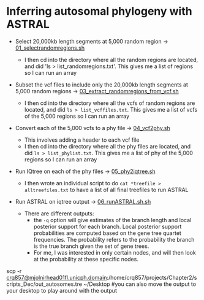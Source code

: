 # Inferring autosomal phylogeny with ASTRAL 


- Select 20,000kb length segments at 5,000 random region -> [01_selectrandomregions.sh](/02_ASTRAL/01_selectrandomregions.sh)
    - I then cd into the directory where all the random regions are located, and did 'ls > list_randomregions.txt'. This gives me a list of regions so I can run an array

- Subset the vcf files to include only the 20,000kb length segments at 5,000 random regions -> [03_extract_randomregions_from_vcf.sh](/02_ASTRAL/03_extract_randomregions_from_vcf.sh)
    - I then cd into the directory where all the vcfs of random regions are located, and did `ls > list_vcffiles.txt`. This gives me a list of vcfs of the 5,000 regions so I can run an array

- Convert each of the 5,000 vcfs to a phy file -> [04_vcf2phy.sh](/02_ASTRAL/04_vcf2phy.sh)
   - This involves adding a header to each vcf file
   - I then cd into the directory where all the phy files are located, and did `ls > list_phylist.txt`. This gives me a list of phy of the 5,000 regions so I can run an array
    
- Run IQtree on each of the phy files -> [05_phy2iqtree.sh](/02_ASTRAL/05_phy2iqtree.sh)
    - I then wrote an individual script to do `cat *treefile > alltreefiles.txt` to have a list of all final treefiles to run ASTRAL
- Run ASTRAL on iqtree output -> [06_runASTRAL.sh.sh](/02_ASTRAL/06_runASTRAL.sh.sh)
    - There are different outputs:
         - the `-q` option will give estimates of the branch length and local posterior support for each branch. Local posterior support probabilities are computed based on the gene tree quartet frequencies. The probability refers to the probability the branch is the true branch given the set of gene trees.
         - For me, I was interested in only certain nodes, and will then look at the probability at these specific nodes. 

scp -r crq857@mjolnirhead01fl.unicph.domain:/home/crq857/projects/Chapter2/scripts_Dec/out_autosomes.tre ~/Desktop #you can also move the output to your desktop to play around with the output
